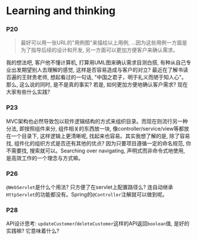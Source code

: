 # Learning and thinking

### P20

> 最好可以用一张URL的"用例图"来描绘以上用例, ...因为这些用例一方面是为了指导后续的设计和开发, 另一方面可以更加方便客户来确认需求。

我的想法吧, 客户他不懂计算机, 打算用UML图来确认需求目测白搭, 有种从自己专业出发期望别人去理解的感觉, 这样是否容易造成与客户的对立? 最近在了解书读百遍的王财贵老师, 想起看过的一句话, "中国之君子，明于礼义而陋于知人心"。那么, 这么说的同时, 是不是真的事实? 若是, 如何更加方便地确认客户需求? 现在大家有些什么实践?

### P23

MVC架构也必然导致包以软件逻辑结构的方式来组织目录。而现在则流行另一种分法, 即按照组件来分, 组件相关的东西放一块, 像controller/service/view等都放在一个目录下, 这样逻辑上更清晰呢, 找起来也容易。其实我想了解的是, 除了容易找, 组件化的组织方式是否还有其他的优点? 因为只要项目遵循一定的命名规范, 你不需要找, 搜索就可以。Searching over navigating, 声明式而非命令式地使用, 是高效工作的一个理念与方式嘛。

### P26

`@WebServlet`是什么个用法? 只方便了在servlet上配置路径么? 连自动继承`HttpServlet`的功能都没有。Spring的`@Controller`注解就可以做到呢。

### P28

API设计思考: `updateCustomer`/`deleteCustomer`这样的API返回`boolean`值, 是好的实践嘛? 它意味着什么?